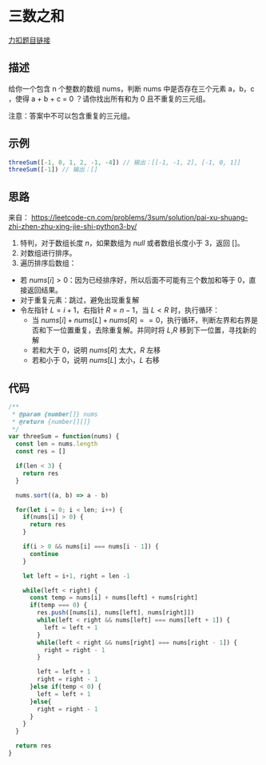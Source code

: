 # 三数之和

[力扣题目链接](https://leetcode-cn.com/problems/4sum-ii/)

## 描述
给你一个包含 n 个整数的数组 nums，判断 nums 中是否存在三个元素 a，b，c ，使得 a + b + c = 0 ？请你找出所有和为 0 且不重复的三元组。

注意：答案中不可以包含重复的三元组。


## 示例
```javascript
threeSum([-1, 0, 1, 2, -1, -4]) // 输出：[[-1, -1, 2], [-1, 0, 1]]
threeSum([-1]) // 输出：[]   
```

## 思路
来自： https://leetcode-cn.com/problems/3sum/solution/pai-xu-shuang-zhi-zhen-zhu-xing-jie-shi-python3-by/

1. 特判，对于数组长度 $n$，如果数组为 $null$ 或者数组长度小于 3，返回 []。
2. 对数组进行排序。
3. 遍历排序后数组：
  - 若 $nums[i]>0$：因为已经排序好，所以后面不可能有三个数加和等于 0，直接返回结果。
  - 对于重复元素：跳过，避免出现重复解
  - 令左指针 $L=i+1$，右指针 $R=n-1$，当 $L<R$ 时，执行循环：
    - 当 $nums[i]+nums[L]+nums[R]==0$，执行循环，判断左界和右界是否和下一位置重复，去除重复解。并同时将 $L$,$R$ 移到下一位置，寻找新的解
    - 若和大于 0，说明 $nums[R]$ 太大，$R$ 左移
    - 若和小于 0，说明 $nums[L]$ 太小，$L$ 右移

## 代码
```javascript
/**
 * @param {number[]} nums
 * @return {number[][]}
 */
var threeSum = function(nums) {
  const len = nums.length
  const res = []

  if(len < 3) {
    return res
  }

  nums.sort((a, b) => a - b)

  for(let i = 0; i < len; i++) {
    if(nums[i] > 0) {
      return res
    }

    if(i > 0 && nums[i] === nums[i - 1]) {
      continue
    }

    let left = i+1, right = len -1

    while(left < right) {
      const temp = nums[i] + nums[left] + nums[right]
      if(temp === 0) {
        res.push([nums[i], nums[left], nums[right]])
        while(left < right && nums[left] === nums[left + 1]) {
          left = left + 1
        }
        while(left < right && nums[right] === nums[right - 1]) {
          right = right - 1 
        }

        left = left + 1
        right = right - 1
      }else if(temp < 0) {
        left = left + 1
      }else{
        right = right - 1
      }
    }
  }

  return res
}
```
